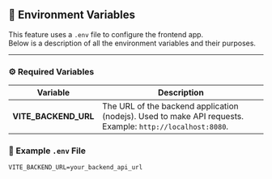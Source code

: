 ## 🔧 Environment Variables

This feature uses a `.env` file to configure the frontend app.  
Below is a description of all the environment variables and their purposes.

---

### ⚙️ Required Variables

| Variable             | Description                                                                                               |
| -------------------- | --------------------------------------------------------------------------------------------------------- |
| **VITE_BACKEND_URL** | The URL of the backend application (nodejs). Used to make API requests. Example: `http://localhost:8080`. |

### 🧠 Example `.env` File

```env
VITE_BACKEND_URL=your_backend_api_url
```
